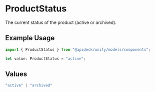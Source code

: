 # ProductStatus

The current status of the product (active or archived).

## Example Usage

```typescript
import { ProductStatus } from "@apideck/unify/models/components";

let value: ProductStatus = "active";
```

## Values

```typescript
"active" | "archived"
```